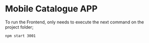 # Mobile Catalogue APP

To run the Frontend, only needs to execute the next command on the project folder;

```
npm start 3001
```
